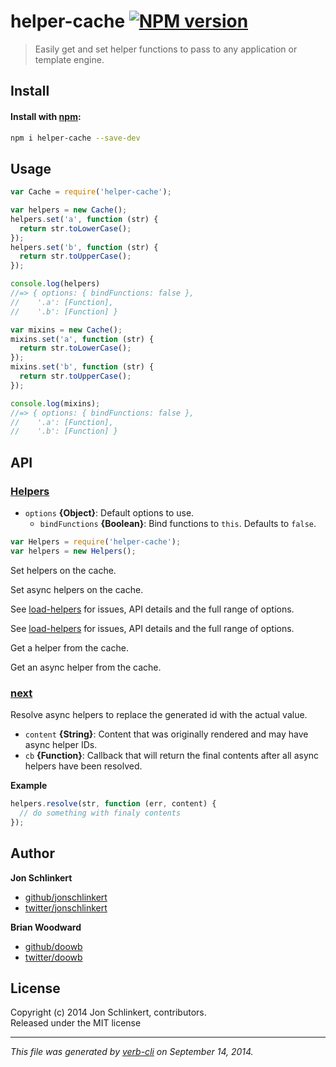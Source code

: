 # helper-cache [![NPM version](https://badge.fury.io/js/helper-cache.svg)](http://badge.fury.io/js/helper-cache)


> Easily get and set helper functions to pass to any application or template engine.

## Install
#### Install with [npm](npmjs.org):

```bash
npm i helper-cache --save-dev
```

## Usage

```js
var Cache = require('helper-cache');

var helpers = new Cache();
helpers.set('a', function (str) {
  return str.toLowerCase();
});
helpers.set('b', function (str) {
  return str.toUpperCase();
});

console.log(helpers)
//=> { options: { bindFunctions: false },
//    '.a': [Function],
//    '.b': [Function] }

var mixins = new Cache();
mixins.set('a', function (str) {
  return str.toLowerCase();
});
mixins.set('b', function (str) {
  return str.toUpperCase();
});

console.log(mixins);
//=> { options: { bindFunctions: false },
//    '.a': [Function],
//    '.b': [Function] }
```

## API
### [Helpers](index.js#L46)

* `options` **{Object}**: Default options to use.  
    - `bindFunctions` **{Boolean}**: Bind functions to `this`. Defaults to `false`.
      

```js
var Helpers = require('helper-cache');
var helpers = new Helpers();
```

Set helpers on the cache.

Set async helpers on the cache.

See [load-helpers] for issues, API details and the full range of options.

See [load-helpers] for issues, API details and the full range of options.

Get a helper from the cache.

Get an async helper from the cache.

### [next](index.js#L234)

Resolve async helpers to replace the generated id with the actual value.

* `content` **{String}**: Content that was originally rendered and may have async helper IDs.    
* `cb` **{Function}**: Callback that will return the final contents after all async helpers have been resolved.    

**Example**

```js
helpers.resolve(str, function (err, content) {
  // do something with finaly contents
});
```

## Author
 
**Jon Schlinkert**
 
+ [github/jonschlinkert](https://github.com/jonschlinkert)
+ [twitter/jonschlinkert](http://twitter.com/jonschlinkert) 
 
**Brian Woodward**
 
+ [github/doowb](https://github.com/doowb)
+ [twitter/doowb](http://twitter.com/doowb) 


## License
Copyright (c) 2014 Jon Schlinkert, contributors.  
Released under the MIT license

***

_This file was generated by [verb-cli](https://github.com/assemble/verb-cli) on September 14, 2014._


[load-helpers]: https://github.com/assemble/load-helpers